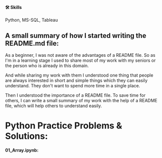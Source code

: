 
#### 🛠 Skills
Python, MS-SQL, Tableau


## A small summary of  how I started writing the README.md file:

As a beginner, I was not aware of the advantages of a README file. So as I'm in a learning stage I used to share most of my work with my seniors or the person who is already in this domain.

And while sharing my work with them I understood one thing that people are always interested in short and simple things which they can easily understand. They don't want to spend more time in a single place.

Then I understood the importance of a README file. To save time for others, I can write a small summary of my work with the help of a README file, which will help others to understand easily.


# Python Practice Problems & Solutions:


#### 01_Array.ipynb:

